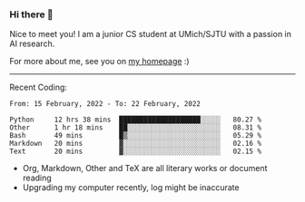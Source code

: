 ### Hi there 👋

Nice to meet you! I am a junior CS student at UMich/SJTU with a passion in AI research. 

For more about me, see you on [my homepage](https://jiayipan.me) :)

---

Recent Coding:
<!--START_SECTION:waka-->
```text
From: 15 February, 2022 - To: 22 February, 2022

Python     12 hrs 38 mins  ████████████████████░░░░░   80.27 % 
Other      1 hr 18 mins    ██░░░░░░░░░░░░░░░░░░░░░░░   08.31 % 
Bash       49 mins         █▒░░░░░░░░░░░░░░░░░░░░░░░   05.29 % 
Markdown   20 mins         ▓░░░░░░░░░░░░░░░░░░░░░░░░   02.16 % 
Text       20 mins         ▓░░░░░░░░░░░░░░░░░░░░░░░░   02.15 % 
```
<!--END_SECTION:waka-->
- Org, Markdown, Other and TeX are all literary works or document reading
- Upgrading my computer recently, log might be inaccurate
